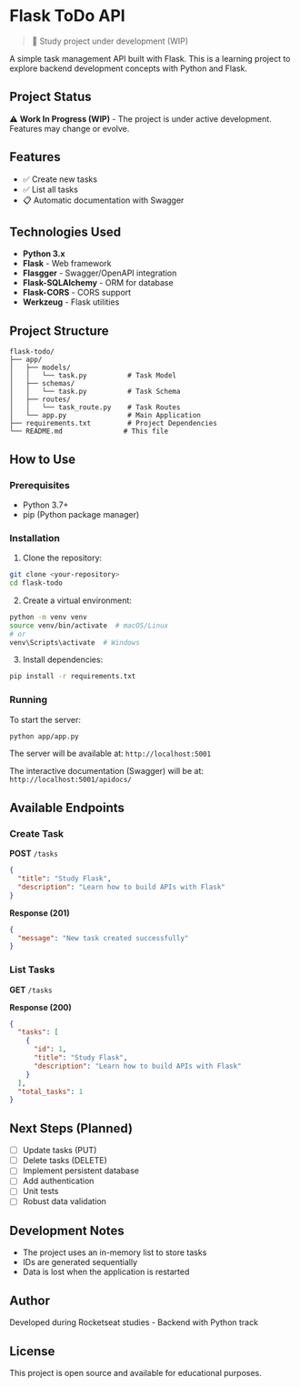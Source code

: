 # Flask ToDo API

> 🚀 Study project under development (WIP)

A simple task management API built with Flask. This is a learning project to explore backend development concepts with Python and Flask.

## Project Status

⚠️ **Work In Progress (WIP)** - The project is under active development. Features may change or evolve.

## Features

- ✅ Create new tasks
- ✅ List all tasks
- 📋 Automatic documentation with Swagger

## Technologies Used

- **Python 3.x**
- **Flask** - Web framework
- **Flasgger** - Swagger/OpenAPI integration
- **Flask-SQLAlchemy** - ORM for database
- **Flask-CORS** - CORS support
- **Werkzeug** - Flask utilities

## Project Structure

```
flask-todo/
├── app/
│   ├── models/
│   │   └── task.py          # Task Model
│   ├── schemas/
│   │   └── task.py          # Task Schema
│   ├── routes/
│   │   └── task_route.py    # Task Routes
│   └── app.py               # Main Application
├── requirements.txt         # Project Dependencies
└── README.md               # This file
```

## How to Use

### Prerequisites

- Python 3.7+
- pip (Python package manager)

### Installation

1. Clone the repository:
```bash
git clone <your-repository>
cd flask-todo
```

2. Create a virtual environment:
```bash
python -m venv venv
source venv/bin/activate  # macOS/Linux
# or
venv\Scripts\activate  # Windows
```

3. Install dependencies:
```bash
pip install -r requirements.txt
```

### Running

To start the server:

```bash
python app/app.py
```

The server will be available at: `http://localhost:5001`

The interactive documentation (Swagger) will be at: `http://localhost:5001/apidocs/`

## Available Endpoints

### Create Task
**POST** `/tasks`

```json
{
  "title": "Study Flask",
  "description": "Learn how to build APIs with Flask"
}
```

**Response (201)**
```json
{
  "message": "New task created successfully"
}
```

### List Tasks
**GET** `/tasks`

**Response (200)**
```json
{
  "tasks": [
    {
      "id": 1,
      "title": "Study Flask",
      "description": "Learn how to build APIs with Flask"
    }
  ],
  "total_tasks": 1
}
```

## Next Steps (Planned)

- [ ] Update tasks (PUT)
- [ ] Delete tasks (DELETE)
- [ ] Implement persistent database
- [ ] Add authentication
- [ ] Unit tests
- [ ] Robust data validation

## Development Notes

- The project uses an in-memory list to store tasks
- IDs are generated sequentially
- Data is lost when the application is restarted

## Author

Developed during Rocketseat studies - Backend with Python track

## License

This project is open source and available for educational purposes.